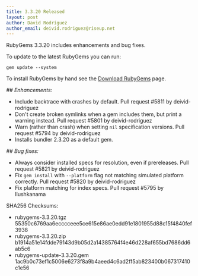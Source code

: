 ```yaml
---
title: 3.3.20 Released
layout: post
author: David Rodríguez
author_email: deivid.rodriguez@riseup.net
---
```


RubyGems 3.3.20 includes enhancements and bug fixes.

To update to the latest RubyGems you can run:

    gem update --system

To install RubyGems by hand see the [Download RubyGems][download] page.


_## Enhancements:_

* Include backtrace with crashes by default. Pull request #5811 by
  deivid-rodriguez
* Don't create broken symlinks when a gem includes them, but print a
  warning instead. Pull request #5801 by deivid-rodriguez
* Warn (rather than crash) when setting `nil` specification versions. Pull
  request #5794 by deivid-rodriguez
* Installs bundler 2.3.20 as a default gem.

_## Bug fixes:_

* Always consider installed specs for resolution, even if prereleases.
  Pull request #5821 by deivid-rodriguez
* Fix `gem install` with `--platform` flag not matching simulated platform
  correctly. Pull request #5820 by deivid-rodriguez
* Fix platform matching for index specs. Pull request #5795 by Ilushkanama


SHA256 Checksums:

* rubygems-3.3.20.tgz  
  55350c6769aa6ecccceee5ce615e86ae0edd91e1801955d88c15f4840fef3938
* rubygems-3.3.20.zip  
  b1914a51e14fdde79143d9b05d2a14385764f4e46d228af655bd7686dd6ab5c6
* rubygems-update-3.3.20.gem  
  1ac9b0c73ef1c5006e6273f8a9b4aeed4c6ad2ff5ab823400b067317410c1e56


[download]: https://rubygems.org/pages/download

